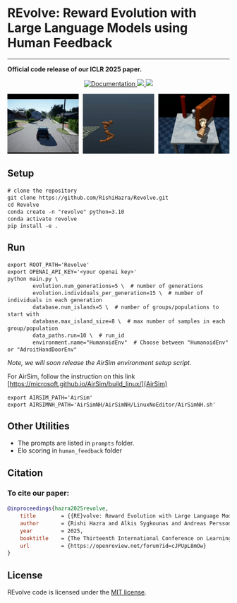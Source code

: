 # REvolve: Reward Evolution with Large Language Models using Human Feedback
******************************************************
**Official code release of our ICLR 2025 paper.**

<p align="center">
    <a href="https://rishihazra.github.io/REvolve/" target="_blank">
        <img alt="Documentation" src="https://img.shields.io/website/https/rishihazra.github.io/EgoTV?down_color=red&down_message=offline&up_message=link">
    </a>
    <a href="https://arxiv.org/abs/2406.01309" target="_blank">
        <img src="https://img.shields.io/badge/arXiv-2406.01309-red">
    </a>
    <a href="https://arxiv.org/pdf/2406.01309">
        <img src="https://img.shields.io/badge/Downloads-PDF-blue">
    </a>
</p>

<p align="center">
  <img src="revolve.gif" alt="egoTV">
</p>

## Setup
```shell
# clone the repository 
git clone https://github.com/RishiHazra/Revolve.git
cd Revolve
conda create -n "revolve" python=3.10
conda activate revolve
pip install -e .
```

## Run
```shell
export ROOT_PATH='Revolve'
export OPENAI_API_KEY='<your openai key>'
python main.py \ 
        evolution.num_generations=5 \  # number of generations
        evolution.individuals_per_generation=15 \  # number of individuals in each generation
        database.num_islands=5 \  # number of groups/populations to start with
        database.max_island_size=8 \  # max number of samples in each group/population
        data_paths.run=10 \  # run_id
        environment.name="HumanoidEnv"  # Choose between "HumanoidEnv" or "AdroitHandDoorEnv"
```

*Note, we will soon release the AirSim environment setup script.*

For AirSim, follow the instruction on this link [https://microsoft.github.io/AirSim/build_linux/](AirSim)
```shell
export AIRSIM_PATH='AirSim'
export AIRSIMNH_PATH='AirSimNH/AirSimNH/LinuxNoEditor/AirSimNH.sh'
```

## Other Utilities
* The prompts are listed in ```prompts``` folder.
* Elo scoring in ```human_feedback``` folder

## Citation

### To cite our paper:
```bibtex
@inproceedings{hazra2025revolve,
	title        = {{RE}volve: Reward Evolution with Large Language Models using Human Feedback},
	author       = {Rishi Hazra and Alkis Sygkounas and Andreas Persson and Amy Loutfi and Pedro Zuidberg Dos Martires},
	year         = 2025,
	booktitle    = {The Thirteenth International Conference on Learning Representations},
	url          = {https://openreview.net/forum?id=cJPUpL8mOw}
}
```
## License  
REvolve code is licensed under the [MIT license](https://github.com/RishiHazra/Revolve/blob/main/LICENSE).
